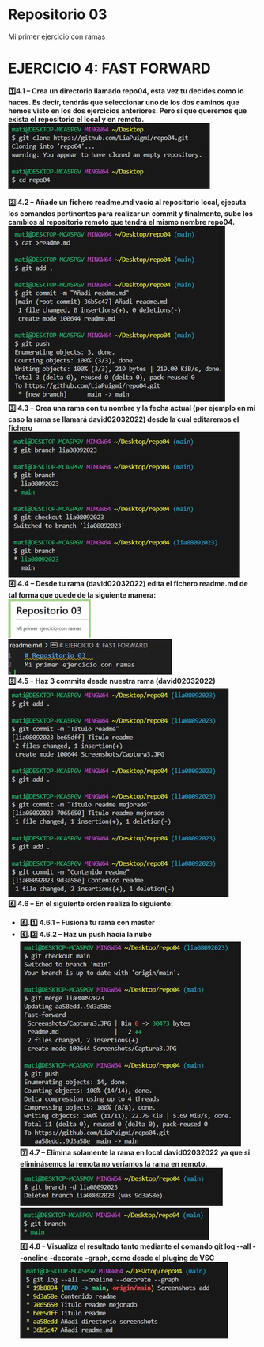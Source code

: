 # Repositorio 03  
Mi primer ejercicio con ramas


# EJERCICIO 4: FAST FORWARD
**:one:4.1 – Crea un directorio llamado repo04, esta vez tu decides como lo haces. Es decir, tendrás que seleccionar uno de los dos caminos que hemos visto en los dos ejercicios anteriores. Pero si que queremos que exista el repositorio el local y en remoto.**  
![Alt text](./Screenshots/Captura1.JPG)  

**:two: 4.2 – Añade un fichero readme.md vacío al repositorio local, ejecuta los comandos pertinentes para realizar un commit y finalmente, sube los cambios al repositorio remoto que tendrá el mismo nombre repo04.**  
![Alt text](./Screenshots/Captura2.JPG)  
**:three: 4.3 – Crea una rama con tu nombre y la fecha actual (por ejemplo en mi caso la rama se llamará david02032022) desde la cual editaremos el fichero**  
![Alt text](./Screenshots/Captura3.JPG)  
**:four: 4.4 – Desde tu rama (david02032022) edita el fichero readme.md de tal forma que quede de la siguiente manera:**  
![Alt text](./Screenshots/CapturaEnunciado.JPG)  
![Alt text](./Screenshots/CapturaExtra.JPG)  
**:five: 4.5 – Haz 3 commits desde nuestra rama (david02032022)**  
![Alt text](./Screenshots/Captura4.JPG)  
**:six: 4.6 – En el siguiente orden realiza lo siguiente:**  
- **:six:.:one: 4.6.1 – Fusiona tu rama con master**  
- **:six:.:two: 4.6.2 – Haz un push hacía la nube**  
![Alt text](./Screenshots/Captura5.JPG)  
**:seven: 4.7 – Elimina solamente la rama en local david02032022 ya que si eliminásemos la remota no veríamos la rama en remoto.**  
![Alt text](./Screenshots/Captura6.JPG) ![Alt text](./Screenshots/Captura9.JPG)  
**:eight: 4.8 - Visualiza el resultado tanto mediante el comando git log --all --oneline -decorate –graph, como desde el pluging de VSC**  
![Alt text](./Screenshots/Captura7.JPG)  